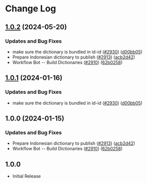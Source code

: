 # Change Log

## [1.0.2](https://github.com/nschonni/cspell-dicts/compare/@cspell/dict-id-id-v1.0.1...@cspell/dict-id-id@1.0.2) (2024-05-20)


### Updates and Bug Fixes

* make sure the dictionary is bundled in id-id ([#2930](https://github.com/nschonni/cspell-dicts/issues/2930)) ([d00bb05](https://github.com/nschonni/cspell-dicts/commit/d00bb05d2ccc35aebc4e33665003c5b185af8fac))
* Prepare Indonesian dictionary to publish ([#2913](https://github.com/nschonni/cspell-dicts/issues/2913)) ([acb2d42](https://github.com/nschonni/cspell-dicts/commit/acb2d422ab4b0092e96916a84ea17694868b96a2))
* Workflow Bot -- Build Dictionaries ([#2910](https://github.com/nschonni/cspell-dicts/issues/2910)) ([62b0258](https://github.com/nschonni/cspell-dicts/commit/62b025869fd385ca340dce8e39396aba1d932ae0))

## [1.0.1](https://github.com/streetsidesoftware/cspell-dicts/compare/@cspell/dict-id-id@1.0.0...@cspell/dict-id-id@1.0.1) (2024-01-16)


### Updates and Bug Fixes

* make sure the dictionary is bundled in id-id ([#2930](https://github.com/streetsidesoftware/cspell-dicts/issues/2930)) ([d00bb05](https://github.com/streetsidesoftware/cspell-dicts/commit/d00bb05d2ccc35aebc4e33665003c5b185af8fac))

## 1.0.0 (2024-01-15)


### Updates and Bug Fixes

* Prepare Indonesian dictionary to publish ([#2913](https://github.com/streetsidesoftware/cspell-dicts/issues/2913)) ([acb2d42](https://github.com/streetsidesoftware/cspell-dicts/commit/acb2d422ab4b0092e96916a84ea17694868b96a2))
* Workflow Bot -- Build Dictionaries ([#2910](https://github.com/streetsidesoftware/cspell-dicts/issues/2910)) ([62b0258](https://github.com/streetsidesoftware/cspell-dicts/commit/62b025869fd385ca340dce8e39396aba1d932ae0))

## 1.0.0

- Initial Release
